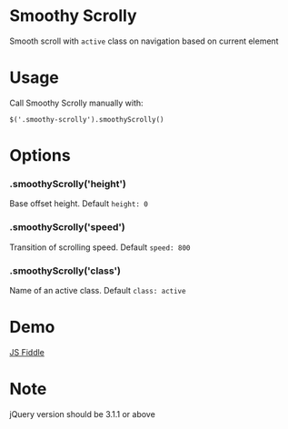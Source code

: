 # Smoothy Scrolly
Smooth scroll with ```active``` class on navigation based on current element

# Usage
Call Smoothy Scrolly manually with:

```$('.smoothy-scrolly').smoothyScrolly()```

# Options
### .smoothyScrolly('height')
Base offset height. Default ```height: 0```

### .smoothyScrolly('speed')
Transition of scrolling speed. Default ```speed: 800```

### .smoothyScrolly('class')
Name of an active class. Default ```class: active```

# Demo
<a href="https://jsfiddle.net/bin182/5n59b8wt/22/" target="_blank">JS Fiddle</a>

# Note
jQuery version should be 3.1.1 or above